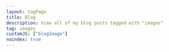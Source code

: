 ```yaml
---
layout: tagPage
title: Blog
description: View all of my blog posts tagged with "images"
tag: images
customJS: ["blogImage"]
noindex: true
---
```

